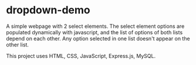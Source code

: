 # dropdown-demo

  A simple webpage with 2 select elements. The select element options are populated dynamically with javascript, and the list of options of both lists depend on each other. Any option selected in one list doesn't appear on the other list.
  
  This project uses HTML, CSS, JavaScript, Express.js, MySQL.
